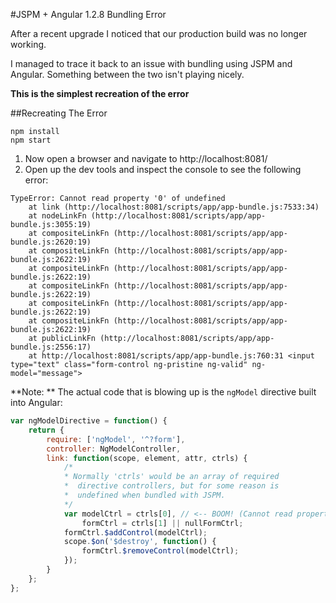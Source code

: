 #JSPM + Angular 1.2.8 Bundling Error

After a recent upgrade I noticed that our production build was no longer working.

I managed to trace it back to an issue with bundling using JSPM and Angular.
Something between the two isn't playing nicely.

**This is the simplest recreation of the error**

##Recreating The Error

```
npm install
npm start
```

1. Now open a browser and navigate to http://localhost:8081/
2. Open up the dev tools and inspect the console to see the following error:

```
TypeError: Cannot read property '0' of undefined
    at link (http://localhost:8081/scripts/app/app-bundle.js:7533:34)
    at nodeLinkFn (http://localhost:8081/scripts/app/app-bundle.js:3055:19)
    at compositeLinkFn (http://localhost:8081/scripts/app/app-bundle.js:2620:19)
    at compositeLinkFn (http://localhost:8081/scripts/app/app-bundle.js:2622:19)
    at compositeLinkFn (http://localhost:8081/scripts/app/app-bundle.js:2622:19)
    at compositeLinkFn (http://localhost:8081/scripts/app/app-bundle.js:2622:19)
    at compositeLinkFn (http://localhost:8081/scripts/app/app-bundle.js:2622:19)
    at compositeLinkFn (http://localhost:8081/scripts/app/app-bundle.js:2622:19)
    at publicLinkFn (http://localhost:8081/scripts/app/app-bundle.js:2556:17)
    at http://localhost:8081/scripts/app/app-bundle.js:760:31 <input type="text" class="form-control ng-pristine ng-valid" ng-model="message">
```

**Note: ** The actual code that is blowing up is the `ngModel` directive built into Angular:

```javascript
var ngModelDirective = function() {
	return {
		require: ['ngModel', '^?form'],
		controller: NgModelController,
		link: function(scope, element, attr, ctrls) {
			/*
			* Normally 'ctrls' would be an array of required
			*  directive controllers, but for some reason is
			*  undefined when bundled with JSPM.
			*/
			var modelCtrl = ctrls[0], // <-- BOOM! (Cannot read property '0' of undefined)
				formCtrl = ctrls[1] || nullFormCtrl;
			formCtrl.$addControl(modelCtrl);
			scope.$on('$destroy', function() {
				formCtrl.$removeControl(modelCtrl);
			});
		}
	};
};
```